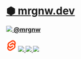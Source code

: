 <h1>
<a href="https://mrgnw.dev">⬢ mrgnw.dev
</a>
</h1>
<h3>
         <a href="https://twitter.com/mrgnw">
         <img src="https://svgshare.com/i/Mom.svg" width="14"></img> @mrgnw
         </a>
</h3>


<p>
         <a href="https://svelte.dev" target="_blank"><img src="https://raw.githubusercontent.com/sveltejs/branding/master/svelte-logo.svg" width="28"></img></a>
         <a href="https://fastapi.tiangolo.com" target="_blank">
                  <img src="https://upload.wikimedia.org/wikipedia/commons/c/c3/Python-logo-notext.svg" width="30"></img>
                  <img src="https://svgshare.com/i/Mpb.svg" width="32"></img>
         </a>
         <img src="https://wiki.postgresql.org/images/a/a4/PostgreSQL_logo.3colors.svg" width="28"></img>
         

<p>
